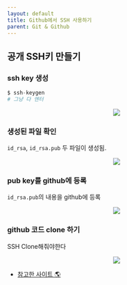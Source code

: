 ```yaml
---
layout: default
title: Github에서 SSH 사용하기
parent: Git & Github
---
```


## 공개 SSH키 만들기

### ssh key 생성

```s
$ ssh-keygen
# 그냥 다 엔터
```

<p align="center">
  <img src="https://taehyungs-programming-blog.github.io/blog/assets/images/git-github/ssh-01.png" max-height="100"/>
</p>


### 생성된 파일 확인

`id_rsa`, `id_rsa.pub` 두 파일이 생성됨.

<p align="center">
  <img src="https://taehyungs-programming-blog.github.io/blog/assets/images/git-github/ssh-02.png"/>
</p>


### pub key를 github에 등록

`id_rsa.pub`의 내용을 github에 등록

<p align="center">
  <img src="https://taehyungs-programming-blog.github.io/blog/assets/images/git-github/ssh-03.png" />
</p>


### github 코드 clone 하기

SSH Clone해줘야한다

<p align="center">
  <img src="https://taehyungs-programming-blog.github.io/blog/assets/images/git-github/ssh-04.png"/>
</p>


- [참고한 사이트 🌎](https://brunch.co.kr/@anonymdevoo/10)
